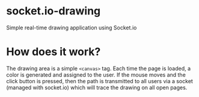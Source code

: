 # socket.io-drawing

Simple real-time drawing application using Socket.io

# How does it work?

The drawing area is a simple `<canvas>` tag.
Each time the page is loaded, a color is generated and assigned to the user.
If the mouse moves and the click button is pressed, then the path is transmitted to all users via a socket (managed with socket.io) which will trace the drawing on all open pages.
